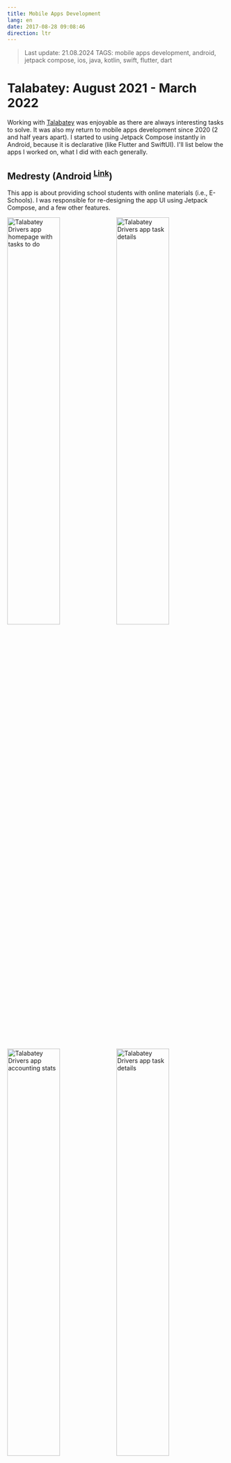 ```yaml
---
title: Mobile Apps Development
lang: en
date: 2017-08-28 09:08:46
direction: ltr
---
```


> Last update: 21.08.2024
 > TAGS: mobile apps development, android, jetpack compose, ios, java, kotlin, swift, flutter, dart

# Talabatey: August 2021 - March 2022

Working with [Talabatey](https://play.google.com/store/apps/developer?id=Smart+Delivery+Group&hl=en) was enjoyable as there are always interesting tasks to solve. It was also my return to mobile apps development since 2020 (2 and half years apart). I started to using Jetpack Compose instantly in Android, because it is declarative (like Flutter and SwiftUI). I'll list below the apps I worked on, what I did with each generally.

## Medresty (Android <sup>[Link](https://play.google.com/store/apps/details?id=com.medresty.medrestyapp&hl=en)</sup>)

This app is about providing school students with online materials (i.e., E-Schools). I was responsible for re-designing the app UI using Jetpack Compose, and a few other features.
<br>

<img src="/images/talabatey-projects/Medresty/talabatey_medresty_1.jpg" width="49%" alt="Talabatey Drivers app homepage with tasks to do" loading="lazy" />
<img src="/images/talabatey-projects/Medresty/talabatey_medresty_2.jpg" width="49%" alt="Talabatey Drivers app task details" loading="lazy" />
<img src="/images/talabatey-projects/Medresty/talabatey_medresty_3.jpg" width="49%" alt="Talabatey Drivers app accounting stats" loading="lazy" />
<img src="/images/talabatey-projects/Medresty/talabatey_medresty_4.jpg" width="49%" alt="Talabatey Drivers app task details" loading="lazy" />
<img src="/images/talabatey-projects/Medresty/talabatey_medresty_5.jpg" width="49%" alt="Talabatey Drivers app homepage with empty tasks" loading="lazy" />
<img src="/images/talabatey-projects/Medresty/talabatey_medresty_6.jpg" width="49%" alt="Talabatey Drivers app with a task to take" loading="lazy" />



## Drivers (Android <sup>[Link](https://play.google.com/store/apps/details?id=com.talabateydriver)</sup>)

This app is used by drivers who deliver food ordered from [Talabatey](https://play.google.com/store/apps/details?id=com.talabatey) app. I was responsible to continue development on this app, where I started to use Jetpack Compose for the first time in it. I didn't completely refactor the app, but rather incorporated Jetpack Compose into it. In addition to this, I was also responsible about a number of UI/UX enhancements, and make the app more easier to use.
<br>

<img src="/images/talabatey-projects/Drivers/talabatey_drivers_1.jpg" width="49%" alt="Talabatey Drivers app homepage with tasks to do" loading="lazy" />
<img src="/images/talabatey-projects/Drivers/talabatey_drivers_2.jpg" width="49%" alt="Talabatey Drivers app task details" loading="lazy" />
<img src="/images/talabatey-projects/Drivers/talabatey_drivers_3.jpg" width="49%" alt="Talabatey Drivers app accounting stats" loading="lazy" />
<img src="/images/talabatey-projects/Drivers/talabatey_drivers_4.jpg" width="49%" alt="Talabatey Drivers app task details" loading="lazy" />
<img src="/images/talabatey-projects/Drivers/talabatey_drivers_5.jpg" width="49%" alt="Talabatey Drivers app homepage with empty tasks" loading="lazy" />
<img src="/images/talabatey-projects/Drivers/talabatey_drivers_6.jpg" width="49%" alt="Talabatey Drivers app with a task to take" loading="lazy" />



## Partners

This app is used by restaurants to manage their orders (e.g., when a user orders from [Talabatey](https://play.google.com/store/apps/details?id=com.talabatey) app. I've built this app from scratch using Flutter. I was also the one responsible for its UI/UX.
<br>

<img src="/images/talabatey-projects/Partners/talabatey_partners_6.jpg" width="49%" alt="Talabatey Drivers app homepage with tasks to do" loading="lazy" />
<img src="/images/talabatey-projects/Partners/talabatey_partners_7.jpg" width="49%" alt="Talabatey Drivers app homepage with tasks to do" loading="lazy" />
<img src="/images/talabatey-projects/Partners/talabatey_partners_4.jpg" width="49%" alt="Talabatey Drivers app homepage with tasks to do" loading="lazy" />
<img src="/images/talabatey-projects/Partners/talabatey_partners_9.jpg" width="49%" alt="Talabatey Drivers app homepage with tasks to do" loading="lazy" />
<img src="/images/talabatey-projects/Partners/talabatey_partners_1.jpg" width="49%" alt="Talabatey Drivers app homepage with tasks to do" loading="lazy" />
<img src="/images/talabatey-projects/Partners/talabatey_partners_8.jpg" width="49%" alt="Talabatey Drivers app homepage with tasks to do" loading="lazy" />
<img src="/images/talabatey-projects/Partners/talabatey_partners_3.jpg" width="49%" alt="Talabatey Drivers app homepage with tasks to do" loading="lazy" />
<img src="/images/talabatey-projects/Partners/talabatey_partners_2.jpg" width="49%" alt="Talabatey Drivers app homepage with tasks to do" loading="lazy" />

# Freelancing: June 2017 - September 2017

## Online سوق (Android, iOS)

An e-commerce app that allows government employees to shop by instalments and order them at the specified date and time. Unfortunately, this project didn't see the light (being on production), because the project stopped later in the development.
<br>


{% img /images/projects/shopping-iq-ios-home-en.jpg 145 Online سوق iOS app: English home page %}
{% img /images/projects/shopping-iq-ios-home-ar.jpg 145 Online سوق iOS iOS: Arabic home page %}
{% img /images/projects/shopping-iq-android-home-en.jpg 145 Online سوق Android app: English home page  %}
{% img /images/projects/shopping-iq-android-home-ar.jpg 145 Online سوق Android app: Arabic home page %}

<br><br>

# Tatweer: July 2018 - 

## Hunday GK-Auto
## E-Menu


# Earthlink Telecommunications: April 2015 - June 2017

You can't imagine how I adore and remember my fellows and friends at this company. It was one of the top places that I ever worked and lived in my life (I was living at the company for two years). All of those projects wouldn't incept without their support, friendship, and kindness. They were the best.


## Share App (Android <sup>[Link](https://play.google.com/store/apps/details?id=com.shabakaty.shareapp)</sup>)

File sharing app by browsing and downloading uploaded files from inside the local network. _Earthlink subscribers only_. 

### Main development features
#### Kotlin and Java
#### RxJava, [FileDownloader](https://github.com/lingochamp/FileDownloader), [OkHttp](http://square.github.io/okhttp/), [Dexter](https://github.com/Karumi/Dexter), [SlimChart](https://github.com/mancj/SlimChart) and others
<br>

{% img /images/projects/share2-top-uploaders-screenshot.jpg 145 Share2 android app: Top uploaders %}
{% img /images/projects/share2-home-screenshot.jpg 145 Share2 android app: Home  %}
{% img /images/projects/share2-categories-screenshot.jpg 145 Share2 android app: Categories %}
{% img /images/projects/share2-downloads-screenshot.jpg 145 Share2 android app: Downloads activity %}


## Cinemana App (Android <sup>[Link](https://play.google.com/store/apps/details?id=com.shabakaty.cinemana)</sup>, iOS <sup>[Link](https://itunes.apple.com/us/app/shabakaty-cinemana/id1231843767?mt=8)</sup>)

On-demand movies and series watching. I've learned how to design elegant, simple and usable UIs. I've learned Kotlin with it. My first big iOS app, and the how to deal when large number of users at the responsibility of the app service. It is the closest app to my heart ❤️. I never forget the chance the company gave me to do it on a large-scale user base. It has more than 800,00 users when I left the company. _Earthlink subscribers only_.

### Main development features:
#### Arabic and English localizations
#### (Android) Light and dark themes
#### (iOS) Pop-up based dialogs
#### Lots of customized UIs to meet Arabic layout RTL direction needs
#### RxJava, Kotlin, OkHttp, Picasso, [Nanotasks](https://github.com/fabiendevos/nanotasks), and many others...
<br>

{% img /images/projects/cinemana-android-app-home-ar.jpg 145 Cinemana Android App: Home screen arabic %}
{% img /images/projects/cinemana-android-app-info-ar.jpg 145 Cinemana Android App: video info arabic %}

{% img /images/projects/cinemana-android-app-movies-ar.jpg 145 Cinemana Android App: movies arabic %}
{% img /images/projects/cinemana-android-app-movies-light-ar.jpg 145 Cinemana Android App: movies light arabic %}
{% img /images/projects/cinemana-android-app-info-light-ar.jpg 145 Cinemana Android App: movie info light arabic %}
{% img /images/projects/cinemana-android-app-movies-en.jpg 145 Cinemana Android App: home movies english %}

{% img /images/projects/cinemana-android-app-player-ar.jpg 145 Cinemana Android App: player arabic %}
{% img /images/projects/cinemana-android-app-search-ar.jpg 145 Cinemana Android App: search arabic %}

{% img /images/projects/cinemana-ios-app-categories-ar.jpg 145 Cinemana iOS App: categories arabic %}
{% img /images/projects/cinemana-ios-app-categories-en.jpg 145 Cinemana iOS App: categories english %}

{% img /images/projects/cinemana-ios-app-episodes-ar.jpg 145 Cinemana iOS App: episodes arabic %}
{% img /images/projects/cinemana-ios-app-episodes-en.jpg 145 Cinemana iOS App: episodes english %}

{% img /images/projects/cinemana-ios-app-info-ar.jpg 145 Cinemana iOS App: video info arabic %}
{% img /images/projects/cinemana-ios-app-info-en.jpg 145 Cinemana iOS App: video info english %}

{% img /images/projects/cinemana-ios-app-more-info-ar.jpg 145 Cinemana iOS App: video more info arabic %}
{% img /images/projects/cinemana-ios-app-more-info-en.jpg 145 Cinemana iOS App: video more info english %}

{% img /images/projects/cinemana-ios-app-movies-ar.jpg 145 Cinemana iOS App: movies arabic %}
{% img /images/projects/cinemana-ios-app-movies-en.jpg 145 Cinemana iOS App: movies english %}

{% img /images/projects/cinemana-ios-app-sorting-ar.jpg 145 Cinemana iOS App: sorting arabic %}
{% img /images/projects/cinemana-ios-app-sorting-en.jpg 145 Cinemana iOS App: sorting english %}




## Cinemana Leanback (Android TV)
Android TV was at its beginning, and starting with it on this project step-by-step was a major improvements to my Android skills. I've learned what lean means, and how the design for TV should be. I've [learned RxJava](https://www.packtpub.com/mapt/book/application_development/9781784399108), because I realized, after watching a [Netflix video on Rx](https://www.youtube.com/watch?v=FAZJsxcykPs&t=802s) that kind of such coding must be elegant, reactive and less coding to be written. I _thought_, that why would RxJava to be made by Netflix unless there was a serious demand on it. It was the first application that I used Retrofit and Paper in it. _Earthlink subscribers only_.

### Main development features
#### Kotlin and Java
#### My first RxJava usage, [Paper](https://github.com/pilgr/Paper), [Retrofit](http://square.github.io/retrofit/), and _lots_ of others
<br>

{% img /images/projects/cinemana-cbox-home-movies-ar.jpg 290 Cinemana Leanback on Android TV: Movies %}
{% img /images/projects/cinemana-cbox-categories-ar.jpg 290 Cinemana Leanback on Android TV: Categories %}

{% img /images/projects/cinemana-cbox-category-action-movies-ar.jpg 290 Cinemana Leanback on Android TV: Action movies category %}

{% img /images/projects/cinemana-cbox-home-the-blacklist-series-selection-ar.jpg 290 Cinemana Leanback on Android TV: The blacklist series entrance %}


## Cinemana STB 

This was my first project on an STB at the company back to June 2015. It was planned to be finished after a week! 😀, and lasts for about 5 months in development. The main reason, was that the company were unsure and have vague vision of what this project would actually do. So, up on their unstable and unsure submitted needs, I spent the time learning more and more about Android and how deal with JSON, RESTful APIs, how to exploit GitHub libraries that ease development, how to customize views and how to use text fonts for appropriate UI position, i.e., primary and secondary texts, light, normal and bold weight; how to use localizations and dark and light app themes. I also learned a lot about UI/UX from my fellows (specifically, our department manager [Huthaifa](http://huthaifa-abd.com) and our director at that time [Ali Usam Al Cherchefchi](https://www.facebook.com/profile.php?id=687503386&ref=br_rs)). They were really kind and give every help you might wanted for. _Earthlink subscribers only_.
<br>

{% raw %}
 <video width="100%"  controls>
  <source src="/images/projects/cinemana_stb_demo_aug162015_compressed.mp4" type="video/mp4">
Your browser does not support the video tag.
</video>
{% endraw %}


{% img /images/projects/cinemana-stb-episodes.jpg 290 Cinemana STB: episodes %}
{% img /images/projects/cinemana-stb-categories.jpg 290 Cinemana STB: categories %}

{% img /images/projects/cinemana-stb-info.jpg 290 Cinemana STB: episodes %}
{% img /images/projects/cinemana-stb-movies-home.jpg 290 Cinemana STB: home movies %}

{% img /images/projects/cinemana-stb-episodes-en.jpg 290 Cinemana STB: English episodes %}
{% img /images/projects/cinemana-stb-categories-en.jpg 290 Cinemana STB: English categories %}


## CBox Launcher (Android TV)
It is a complement for Cinemana STB, since there must be a launcher that shows company internal apps at the launcher home screen. It was re-implemented three times, with each iteration having a complete different UI. The third iteration moved the app to Android TV to work with Cinemana Leanback, as shown in the screenshots. _Earthlink subscribers only_.
<br>

{% img /images/projects/cbox-launcher-home-2.jpg 290 CBox Launcher on Android TV: Home screen %}
{% img /images/projects/cbox-launcher-home.jpg 290 CBox Launcher on Android TV: Home screen %}
{% img /images/projects/cbox-launcher-shortcuts.jpg 290 CBox Launcher on Android TV: Shortcuts %}
{% img /images/projects/cbox-launcher-remove-menu.jpg 290 CBox Launcher on Android TV: Remove menu %}


## MyHR (Android, iOS)
Internal app for employees to request a vacation by days or by hours. It also shows tables about entrance and exit exceptions and general employee information. _Earthlink subscribers only_.
<br>

{% img /images/projects/myhr-android-home-info.jpg 145 MyHR Android App: home page for employee information %}
{% img /images/projects/myhr-android-schedule.jpg 145 MyHR Android App: scheduling request %}

<br><br>

# Side projects

## Arasat (Android<sup> [Link](http://arasat.chat)</sup>) - January 2017
The basic idea of this project was to create an app for chat rooms, both and app and a back-end server using NodeJS.
### Main development features:
#### Back-end using NodeJS and MongoDB
#### Sockets.io
#### CMS for user and room reation 
#### RxJava for incomming messages
<br>

{% img /images/projects/arasat-chat-home.jpg 145 Arasat android app: home %}
{% img /images/projects/arasat-chat-room.jpg 145 MyHR Arasat android app: rooms %}


## Waraqa (Android<sup> [Link](https://play.google.com/store/apps/details?id=io.fomalhaut.waraqa)</sup>): June 2017

A simple app that allows your to write beautiful cards and share it on your social media apps.
### Main development features:
#### Physics-based animations
#### Using the power of Kotlin extensions
#### customized views to change colors according to the current theme
<br>


{% img /images/projects/waraqa-android-home-yellow.jpg 145 Waraqa Android App: home page yellow %}
{% img /images/projects/waraqa-android-home-dark.jpg 145 Waraqa Android App: home page dark %}
{% img /images/projects/waraqa-android-home-light.jpg 145 Waraqa Android App: home page light %}

<br><br>


# Undergraduate project: 2012

## eCortex <sup> [Slides](/images/projects/eCortex_presentation.pdf)</sup>

My first-ever Android app was for our university graduation project. Start the camera , touch on an English word and Arabic translation is shown as a pop-up! It used OpenCV to segment the image and separate shapes to be passed to Tesseract (learned lots from [Gaut.am](http://gaut.am/making-an-ocr-android-app-using-tesseract/)). I was having a SQLite vocabularies (taken from online xlsx file) in order to translate the segmented, parsed English word. It was really _a thing_ to me back in 2012. It was a collaboration with my other colleague.

<br>

{% img /images/projects/eCortex-project-overview.png  eCortex: our university graduation project %}



## eBook Browser
  ##### A .NET Windows desktop application built using C# and WPF and SQLServer (co-work with my friend) that shows a list of local PDFs as a list so that the user can select the book easily on a single place. . It was a collaboration with my other colleague, where he was responsible for the database management, and I was responsible for UI design.
  
  

